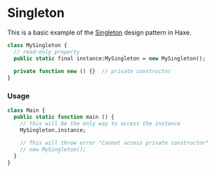 # Singleton 

This is a basic example of the [Singleton](https://en.wikipedia.org/wiki/Singleton_pattern) design pattern in Haxe.

```haxe
class MySingleton {  
  // read-only property
  public static final instance:MySingleton = new MySingleton();
  
  private function new () {}  // private constructor
}
```

### Usage
  
```haxe
class Main {
  public static function main () {
    // this will be the only way to access the instance
    MySingleton.instance;

    // This will throw error "Cannot access private constructor"
    // new MySingleton(); 
  }
}
```
